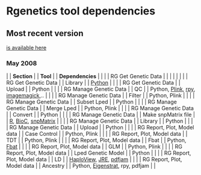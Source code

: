  

# Rgenetics tool dependencies

## Most recent version

[is available here](http://rgenetics.org/trac/rgalaxy/wiki/RgDependencies)

### May 2008

| | **Section** | | **Tool** | | **Dependencies** | |
| | RG Get Genetic Data | | | | | |
| | RG Get Genetic Data | | Library | | [Python](http://www.python.org/download/) | |
| | RG Get Genetic Data | | Upload | | Python | |
| | RG Manage Genetic Data | | QC | | Python, [Plink](http://pngu.mgh.harvard.edu/~purcell/plink/), [rpy](http://rpy.sourceforge.net/), [imagemagick](http://www.imagemagick.org/script/index.php),.. | |
| | RG Manage Genetic Data | | Filter | | Python, Plink | |
| | RG Manage Genetic Data | | Subset Lped | | Python | |
| | RG Manage Genetic Data | | Merge Lped | | Python, Plink | |
| | RG Manage Genetic Data | | Convert | | Python | |
| | RG Manage Genetic Data | | Make snpMatrix file | | [R](http://www.r-project.org), [BioC](http://www.bioconductor.org/download), [snpMatrix](http://www.bioconductor.org/packages/bioc/html/snpMatrix.html) | |
| | RG Manage Genetic Data | | Library | | Python | |
| | RG Manage Genetic Data | | Upload | | Python | |
| | RG Report, Plot, Model data | | Case Control | | Python, Plink | |
| | RG Report, Plot, Model data | | TDT | | Python, Plink | |
| | RG Report, Plot, Model data | | Fbat | | Python, [Fbat](http://biosun1.harvard.edu/~fbat/fbat.htm) | |
| | RG Report, Plot, Model data | | GLM | | Python, Plink | |
| | RG Report, Plot, Model data | | Lped Genetic Model | | Python | |
| | RG Report, Plot, Model data | | LD | | [HaploView](http://www.broad.mit.edu/mpg/haploview/), [JRE](http://www.java.com/), [pdfjam](http://www2.warwick.ac.uk/fac/sci/statistics/staff/academic/firth/software/pdfjam) | |
| | RG Report, Plot, Model data | | Ancestry | | Python, [Eigenstrat](http://genepath.med.harvard.edu/~reich/Software.htm), rpy, pdfjam | |

